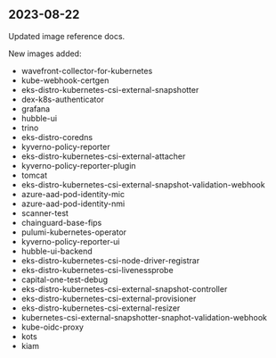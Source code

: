 ## 2023-08-22

Updated image reference docs.

New images added:

- wavefront-collector-for-kubernetes
- kube-webhook-certgen
- eks-distro-kubernetes-csi-external-snapshotter
- dex-k8s-authenticator
- grafana
- hubble-ui
- trino
- eks-distro-coredns
- kyverno-policy-reporter
- eks-distro-kubernetes-csi-external-attacher
- kyverno-policy-reporter-plugin
- tomcat
- eks-distro-kubernetes-csi-external-snapshot-validation-webhook
- azure-aad-pod-identity-mic
- azure-aad-pod-identity-nmi
- scanner-test
- chainguard-base-fips
- pulumi-kubernetes-operator
- kyverno-policy-reporter-ui
- hubble-ui-backend
- eks-distro-kubernetes-csi-node-driver-registrar
- eks-distro-kubernetes-csi-livenessprobe
- capital-one-test-debug
- eks-distro-kubernetes-csi-external-snapshot-controller
- eks-distro-kubernetes-csi-external-provisioner
- eks-distro-kubernetes-csi-external-resizer
- kubernetes-csi-external-snapshotter-snaphot-validation-webhook
- kube-oidc-proxy
- kots
- kiam
